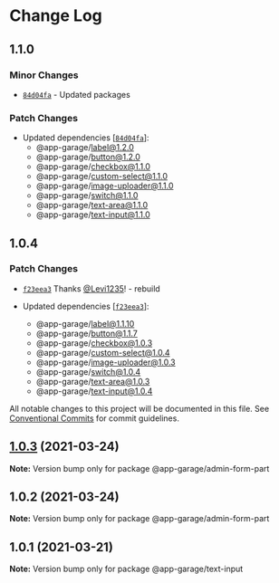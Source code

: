# Change Log

## 1.1.0

### Minor Changes

- [`84d04fa`](https://github.com/electronic33/ag-ui-react/commit/84d04fa51dbf206cc4b2713796baeb2efbf54381) - Updated packages

### Patch Changes

- Updated dependencies [[`84d04fa`](https://github.com/electronic33/ag-ui-react/commit/84d04fa51dbf206cc4b2713796baeb2efbf54381)]:
  - @app-garage/label@1.2.0
  - @app-garage/button@1.2.0
  - @app-garage/checkbox@1.1.0
  - @app-garage/custom-select@1.1.0
  - @app-garage/image-uploader@1.1.0
  - @app-garage/switch@1.1.0
  - @app-garage/text-area@1.1.0
  - @app-garage/text-input@1.1.0

## 1.0.4

### Patch Changes

- [`f23eea3`](https://github.com/electronic33/ag-ui-react/commit/f23eea3ad84886203be361f5c781cb97237b19c0) Thanks [@Levi1235](https://github.com/Levi1235)! - rebuild

- Updated dependencies [[`f23eea3`](https://github.com/electronic33/ag-ui-react/commit/f23eea3ad84886203be361f5c781cb97237b19c0)]:
  - @app-garage/label@1.1.10
  - @app-garage/button@1.1.7
  - @app-garage/checkbox@1.0.3
  - @app-garage/custom-select@1.0.4
  - @app-garage/image-uploader@1.0.3
  - @app-garage/switch@1.0.4
  - @app-garage/text-area@1.0.3
  - @app-garage/text-input@1.0.4

All notable changes to this project will be documented in this file.
See [Conventional Commits](https://conventionalcommits.org) for commit guidelines.

## [1.0.3](https://github.com/electronic33/ag-ui-react/compare/@app-garage/admin-form-part@1.0.2...@app-garage/admin-form-part@1.0.3) (2021-03-24)

**Note:** Version bump only for package @app-garage/admin-form-part

## 1.0.2 (2021-03-24)

**Note:** Version bump only for package @app-garage/admin-form-part

## 1.0.1 (2021-03-21)

**Note:** Version bump only for package @app-garage/text-input
